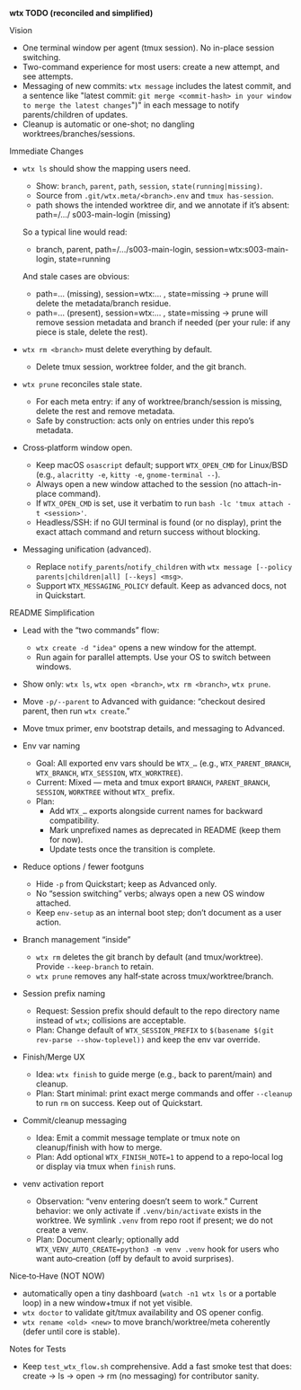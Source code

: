 **wtx TODO (reconciled and simplified)**

Vision
- One terminal window per agent (tmux session). No in-place session switching.
- Two-command experience for most users: create a new attempt, and see attempts.
- Messaging of new commits: `wtx message` includes the latest commit, and a sentence like "latest commit: <message> `git merge <commit-hash> in your window to merge the latest changes`")" in each message to notify parents/children of updates.
- Cleanup is automatic or one-shot; no dangling worktrees/branches/sessions.

Immediate Changes
- `wtx ls` should show the mapping users need.
  - Show: `branch`, `parent`, `path`, `session`, `state(running|missing)`.
  - Source from `.git/wtx.meta/<branch>.env` and `tmux has-session`.
  - path shows the intended worktree dir, and we annotate if it’s absent: path=/…/
  s003-main-login (missing)

  So a typical line would read:

  - branch, parent, path=/…/s003-main-login, session=wtx:s003-main-login,
  state=running

  And stale cases are obvious:

  - path=… (missing), session=wtx:… , state=missing → prune will delete the
  metadata/branch residue.
  - path=… (present), session=wtx:… , state=missing → prune will remove session
  metadata and branch if needed (per your rule: if any piece is stale, delete
  the rest).

- `wtx rm <branch>` must delete everything by default.
  - Delete tmux session, worktree folder, and the git branch.

- `wtx prune` reconciles stale state.
  - For each meta entry: if any of worktree/branch/session is missing, delete the rest and remove metadata.
  - Safe by construction: acts only on entries under this repo’s metadata.

- Cross‑platform window open.
  - Keep macOS `osascript` default; support `WTX_OPEN_CMD` for Linux/BSD (e.g., `alacritty -e`, `kitty -e`, `gnome-terminal --`).
  - Always open a new window attached to the session (no attach-in-place command).
  - If `WTX_OPEN_CMD` is set, use it verbatim to run `bash -lc 'tmux attach -t <session>'`.
  - Headless/SSH: if no GUI terminal is found (or no display), print the exact attach command and return success without blocking.

- Messaging unification (advanced).
  - Replace `notify_parents`/`notify_children` with `wtx message [--policy parents|children|all] [--keys] <msg>`.
  - Support `WTX_MESSAGING_POLICY` default. Keep as advanced docs, not in Quickstart.

README Simplification
- Lead with the “two commands” flow:
  - `wtx create -d "idea"` opens a new window for the attempt.
  - Run again for parallel attempts. Use your OS to switch between windows.
- Show only: `wtx ls`, `wtx open <branch>`, `wtx rm <branch>`, `wtx prune`.
- Move `-p/--parent` to Advanced with guidance: “checkout desired parent, then run `wtx create`.”
- Move tmux primer, env bootstrap details, and messaging to Advanced.

- Env var naming
  - Goal: All exported env vars should be `WTX_…` (e.g., `WTX_PARENT_BRANCH`, `WTX_BRANCH`, `WTX_SESSION`, `WTX_WORKTREE`).
  - Current: Mixed — meta and tmux export `BRANCH`, `PARENT_BRANCH`, `SESSION`, `WORKTREE` without `WTX_` prefix.
  - Plan:
    - Add `WTX_…` exports alongside current names for backward compatibility.
    - Mark unprefixed names as deprecated in README (keep them for now).
    - Update tests once the transition is complete.

- Reduce options / fewer footguns
  - Hide `-p` from Quickstart; keep as Advanced only.
  - No “session switching” verbs; always open a new OS window attached.
  - Keep `env-setup` as an internal boot step; don’t document as a user action.

- Branch management “inside”
  - `wtx rm` deletes the git branch by default (and tmux/worktree). Provide `--keep-branch` to retain.
  - `wtx prune` removes any half‑state across tmux/worktree/branch.

- Session prefix naming
  - Request: Session prefix should default to the repo directory name instead of `wtx`; collisions are acceptable.
  - Plan: Change default of `WTX_SESSION_PREFIX` to `$(basename $(git rev-parse --show-toplevel))` and keep the env var override.

- Finish/Merge UX
  - Idea: `wtx finish` to guide merge (e.g., back to parent/main) and cleanup.
  - Plan: Start minimal: print exact merge commands and offer `--cleanup` to run `rm` on success. Keep out of Quickstart.

- Commit/cleanup messaging
  - Idea: Emit a commit message template or tmux note on cleanup/finish with how to merge.
  - Plan: Add optional `WTX_FINISH_NOTE=1` to append to a repo‑local log or display via tmux when `finish` runs.

- venv activation report
  - Observation: “venv entering doesn’t seem to work.” Current behavior: we only activate if `.venv/bin/activate` exists in the worktree. We symlink `.venv` from repo root if present; we do not create a venv.
  - Plan: Document clearly; optionally add `WTX_VENV_AUTO_CREATE=python3 -m venv .venv` hook for users who want auto‑creation (off by default to avoid surprises).

Nice‑to‑Have (NOT NOW)
- automatically open a tiny dashboard (`watch -n1 wtx ls` or a portable loop) in a new window+tmux if not yet visible.
- `wtx doctor` to validate git/tmux availability and OS opener config.
- `wtx rename <old> <new>` to move branch/worktree/meta coherently (defer until core is stable).

Notes for Tests
- Keep `test_wtx_flow.sh` comprehensive. Add a fast smoke test that does: create → ls → open → rm (no messaging) for contributor sanity.
